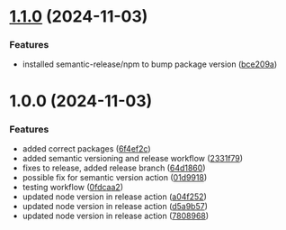 # [1.1.0](https://github.com/Sxmmm/test-package/compare/v1.0.0...v1.1.0) (2024-11-03)


### Features

* installed semantic-release/npm to bump package version ([bce209a](https://github.com/Sxmmm/test-package/commit/bce209aa63c9d70923b59f35b6b01058762064d9))

# 1.0.0 (2024-11-03)


### Features

* added correct packages ([6f4ef2c](https://github.com/Sxmmm/test-package/commit/6f4ef2c0a96fefb5cd5ad37d1c9c6d2c69ad0a45))
* added semantic versioning and release workflow ([2331f79](https://github.com/Sxmmm/test-package/commit/2331f79be48e8a33a90aa6dca4b2c2e124da643f))
* fixes to release, added release branch ([64d1860](https://github.com/Sxmmm/test-package/commit/64d1860a7bf5b984532ad868e6962709c6e8b00e))
* possible fix for semantic version action ([01d9918](https://github.com/Sxmmm/test-package/commit/01d99183744decb580f512a841a6abc67c11a881))
* testing workflow ([0fdcaa2](https://github.com/Sxmmm/test-package/commit/0fdcaa2b5e49f365189ac6b583c8a7db5715e3fa))
* updated node version in release action ([a04f252](https://github.com/Sxmmm/test-package/commit/a04f2524be303258a14df99603393b51aa1c7fac))
* updated node version in release action ([d5a9b57](https://github.com/Sxmmm/test-package/commit/d5a9b577b0b755e3179785892bfc7bcbef84ebf5))
* updated node version in release action ([7808968](https://github.com/Sxmmm/test-package/commit/78089680e644cf74c17fac8664d774f0eecfb8ce))
